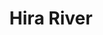 ---
title: "Hira River"
title_bn: "হিরা নদী"
description: "This river derived from Shyampur of Manda Upazilla, Naogaon that divided near Kumar Pur; among them one meets with Atrai river other meets with Barnai river."
---